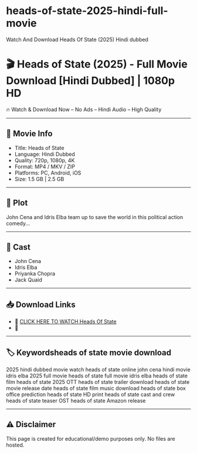 # heads-of-state-2025-hindi-full-movie
Watch And Download Heads Of State (2025) Hindi dubbed

# 🎬 Heads of State (2025) - Full Movie Download [Hindi Dubbed] | 1080p HD

🔥 Watch & Download Now – No Ads – Hindi Audio – High Quality

---

## 📜 Movie Info

- Title: Heads of State  
- Language: Hindi Dubbed  
- Quality: 720p, 1080p, 4K  
- Format: MP4 / MKV / ZIP  
- Platforms: PC, Android, iOS  
- Size: 1.5 GB | 2.5 GB

---

## 📖 Plot

John Cena and Idris Elba team up to save the world in this political action comedy...

---

## 👥 Cast

- John Cena  
- Idris Elba  
- Priyanka Chopra  
- Jack Quaid

---

## 📥 Download Links

- 🔗 [CLICK HERE TO WATCH Heads Of State](https://www.terabox.app/wap/share/filelist?surl=8ViFpRGum-uVxGUAzjchGA)
- 🔗 

---

## 🏷 Keywordsheads of state movie download
2025 hindi dubbed movie
watch heads of state online
john cena hindi movie
idris elba 2025 full movie
heads of state full movie
idris elba heads of state film
heads of state 2025 OTT
heads of state trailer download
heads of state movie release date
heads of state film music download
heads of state box office prediction
heads of state HD print
heads of state cast and crew
heads of state teaser OST
heads of state Amazon release

---

## ⚠️ Disclaimer

This page is created for educational/demo purposes only. No files are hosted.
